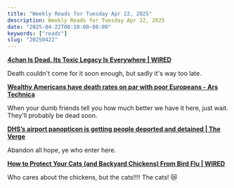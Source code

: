 ```yaml
---
title: "Weekly Reads for Tuesday Apr 22, 2025"
description: Weekly Reads for Tuesday Apr 22, 2025
date: "2025-04-22T00:10:00-08:00"
keywords: ["reads"]
slug: "20250422"
---
```



**[4chan Is Dead. Its Toxic Legacy Is Everywhere | WIRED](https://www.wired.com/story/4chan-is-dead-its-toxic-legacy-is-everywhere/)**  

Death couldn't come for it soon enough, but sadly it's way too late.  

**[Wealthy Americans have death rates on par with poor Europeans - Ars Technica](https://arstechnica.com/health/2025/04/wealthy-americans-have-death-rates-on-par-with-poor-europeans/)**  

When your dumb friends tell you how much better we have it here, just wait. They'll probably be dead soon.  

**[DHS’s airport panopticon is getting people deported and detained | The Verge](https://www.theverge.com/policy/632843/cbp-phone-search-airport-arrest-mass-deportations)**  

Abandon all hope, ye who enter here.  

**[How to Protect Your Cats (and Backyard Chickens) From Bird Flu | WIRED](https://www.wired.com/story/pets-and-backyard-flocks-are-at-risk-from-bird-flu-heres-how-to-protect-them/)**  

Who cares about the chickens, but the cats!!!! The cats! 😿
